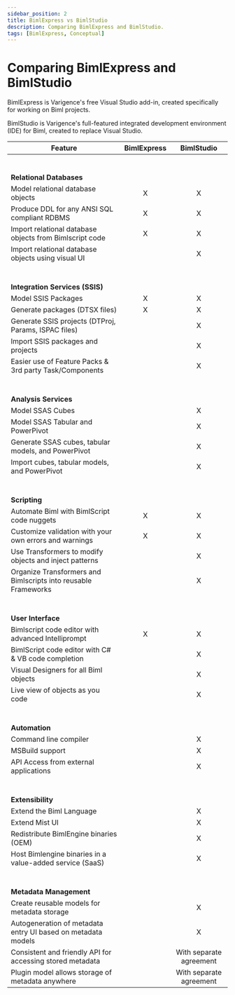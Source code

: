 ```yaml
---
sidebar_position: 2
title: BimlExpress vs BimlStudio
description: Comparing BimlExpress and BimlStudio.
tags: [BimlExpress, Conceptual]
---
```

# Comparing BimlExpress and BimlStudio

BimlExpress is Varigence's free Visual Studio add-in, created specifically for working on Biml projects.

BimlStudio is Varigence's full-featured integrated development environment (IDE) for Biml, created to replace Visual Studio.

| Feature                                                        | BimlExpress | BimlStudio              |
| -------------------------------------------------------------- |:-----------:|:-----------------------:|
| <br /><br />**Relational Databases** <br />                    |             |                         |
| Model relational database objects                              | X           | X                       |
| Produce DDL for any ANSI SQL compliant RDBMS                   | X           | X                       |
| Import relational database objects from Bimlscript code        | X           | X                       |
| Import relational database objects using visual UI             |             | X                       |
| <br /><br />**Integration Services (SSIS)**                    |             |                         |
| Model SSIS Packages                                            | X           | X                       |
| Generate packages (DTSX files)                                 | X           | X                       |
| Generate SSIS projects (DTProj, Params, ISPAC files)           |             | X                       |
| Import SSIS packages and projects                              |             | X                       |
| Easier use of Feature Packs & 3rd party Task/Components        |             | X                       |
| <br /><br />**Analysis Services**                              |             |                         |
| Model SSAS Cubes                                               |             | X                       |
| Model SSAS Tabular and PowerPivot                              |             | X                       |
| Generate SSAS cubes, tabular models, and PowerPivot            |             | X                       |
| Import cubes, tabular models, and PowerPivot                   |             | X                       |
| <br /><br />**Scripting**                                      |             |                         |
| Automate Biml with BimlScript code nuggets                     | X           | X                       |
| Customize validation with your own errors and warnings         | X           | X                       |
| Use Transformers to modify objects and inject patterns         |             | X                       |
| Organize Transformers and Bimlscripts into reusable Frameworks |             | X                       |
| <br /><br />**User Interface**                                 |             |                         |
| Bimlscript code editor with advanced Intelliprompt             | X           | X                       |
| BimlScript code editor with C# & VB code completion            |             | X                       |
| Visual Designers for all Biml objects                          |             | X                       |
| Live view of objects as you code                               |             | X                       |
| <br /><br />**Automation**                                     |             |                         |
| Command line compiler                                          |             | X                       |
| MSBuild support                                                |             | X                       |
| API Access from external applications                          |             | X                       |
| <br /><br />**Extensibility**                                  |             |                         |
| Extend the Biml Language                                       |             | X                       |
| Extend Mist UI                                                 |             | X                       |
| Redistribute BimlEngine binaries (OEM)                         |             | X                       |
| Host Bimlengine binaries in a value-added service (SaaS)       |             | X                       |
| <br /><br />**Metadata Management**                            |             |                         |
| Create reusable models for metadata storage                    |             | X                       |
| Autogeneration of metadata entry UI based on metadata models   |             | X                       |
| Consistent and friendly API for accessing stored metadata      |             | With separate agreement |
| Plugin model allows storage of metadata anywhere               |             | With separate agreement |

